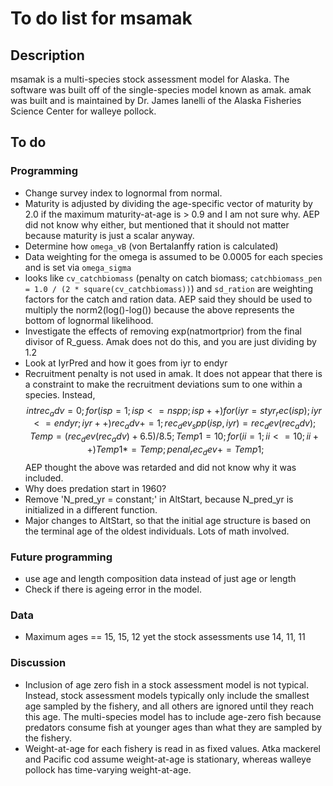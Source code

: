 # To do list for msamak

## Description
msamak is a multi-species stock assessment model for Alaska.
The software was built off of the single-species model known as amak.
amak was built and is maintained by Dr. James Ianelli of the
Alaska Fisheries Science Center for walleye pollock.

## To do
### Programming
* Change survey index to lognormal from normal.
* Maturity is adjusted by dividing the age-specific vector of maturity by
2.0 if the maximum maturity-at-age is > 0.9 and I am not sure why.
AEP did not know why either, but mentioned that it should not matter
because maturity is just a scalar anyway.
* Determine how `omega_vB` (von Bertalanffy ration is calculated)
* Data weighting for the omega is assumed to be 0.0005 for each species
and is set via `omega_sigma`
* looks like `cv_catchbiomass`
(penalty on catch biomass;
`catchbiomass_pen = 1.0 / (2 * square(cv_catchbiomass))`)
and `sd_ration`
are weighting factors for the catch and ration data.
AEP said they should be used to multiply the norm2(log()-log())
because the above represents the bottom of lognormal likelihood.
* Investigate the effects of removing exp(natmortprior) from the final divisor
of R_guess. Amak does not do this, and you are just dividing by 1.2
* Look at IyrPred and how it goes from iyr to endyr
* Recruitment penalty is not used in amak.
It does not appear that there is a constraint to make the recruitment deviations
sum to one within a species. Instead,
$$
  int rec_adv = 0;
  for (isp = 1; isp <= nspp; isp++)
   for (iyr = styr_rec(isp); iyr <= endyr; iyr++)
    {
     rec_adv += 1;
     rec_dev_spp(isp,iyr) = rec_dev(rec_adv);
     Temp = (rec_dev(rec_adv) + 6.5) / 8.5;
     Temp1 = 10;
     for (ii = 1; ii <= 10; ii++)
      Temp1 *= Temp;
     penal_rec_dev += Temp1;
    }
$$
AEP thought the above was retarded and did not know why it was included.
* Why does predation start in 1960?
* Remove 'N_pred_yr = constant;' in AltStart, because N_pred_yr is initialized
in a different function.
* Major changes to AltStart, so that the initial age structure is based on
the terminal age of the oldest individuals. Lots of math involved.

### Future programming
* use age and length composition data instead of just age or length
* Check if there is ageing error in the model.

### Data
* Maximum ages == 15, 15, 12 yet the stock assessments use 14, 11, 11

### Discussion
* Inclusion of age zero fish in a stock assessment model is not typical.
Instead, stock assessment models typically only include the smallest age
sampled by the fishery, and all others are ignored until they reach this age.
The multi-species model has to include age-zero fish because predators consume
fish at younger ages than what they are sampled by the fishery.
* Weight-at-age for each fishery is read in as fixed values.
Atka mackerel and Pacific cod assume weight-at-age is stationary, whereas
walleye pollock has time-varying weight-at-age.
